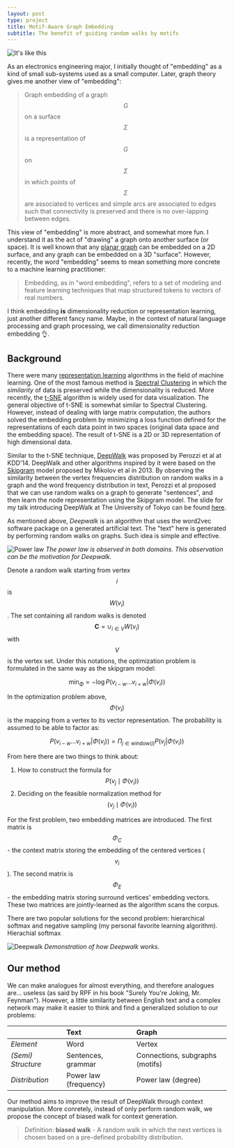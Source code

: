 ```yaml
---
layout: post
type: project
title: Motif-Aware Graph Embedding
subtitle: The benefit of guiding random walks by motifs
---
```


![It's like this]({{site.baseurl}}/img/mage_example.png)

As an electronics engineering major, I initially thought of "embedding" as a kind of small
sub-systems used as a small computer. Later, graph theory gives me
another view of "embedding":

> Graph embedding of a graph $$G$$ on a surface $$\Sigma$$ is a representation
of $$G$$ on $$\Sigma$$ in which points of $$\Sigma$$ are associated to vertices
and simple arcs are associated to edges such that connectivity is preserved and
there is no over-lapping between edges.

This view of "embedding" is more abstract, and somewhat more fun. I understand it
as the act of "drawing" a graph onto another surface (or space). It is well known
that any [planar graph](https://en.wikipedia.org/wiki/Planar_graph) can be embedded
on a 2D surface, and any graph can be embedded on a 3D "surface". However, recently,
the word "embedding" seems to mean something more concrete to a machine learning practitioner:

> Embedding, as in "word embedding", refers to a set of modeling and feature learning
techniques that map structured tokens to vectors of real numbers.

I think embedding **is** dimensionality reduction or representation learning,
just another different fancy name. Maybe, in the context of natural language processing
and graph processing, we call dimensionality reduction embedding :ok_hand:.

## Background

There were many [representation learning](https://arxiv.org/abs/1206.5538)
algorithms in the field of machine learning. One of the most famous method is
[Spectral Clustering](http://ai.stanford.edu/~ang/papers/nips01-spectral.pdf)
in which the _similarity_ of data is preserved while the dimensionality is reduced.
More recently, the [t-SNE](https://lvdmaaten.github.io/tsne/) algorithm is widely used
for data visualization. The general objective of t-SNE is somewhat similar to
Spectral Clustering. However, instead of dealing with large matrix computation,
the authors solved the embedding problem by minimizing a loss function defined
for the representations of each data point in two spaces (original data space and
the embedding space). The result of t-SNE is a 2D or 3D representation of
high dimensional data.

Similar to the t-SNE technique, [DeepWalk](https://arxiv.org/abs/1403.6652) was
proposed by Perozzi et al at KDD'14. DeepWalk and other algorithms inspired by
it were based on the [Skipgram](https://papers.nips.cc/paper/5021-distributed-representations-of-words-and-phrases-and-their-compositionality.pdf) model proposed by Mikolov et al in 2013.
By observing the similarity between the vertex frequencies distribution on random walks
in a graph and the word frequency distribution in text, Perozzi et al proposed
that we can use random walks on a graph to generate "sentences", and then learn
the node representation using the Skipgram model. The slide
for my talk introducing DeepWalk at The University of Tokyo can be found [here]({{site.url}}/assets/docs/DeepWalk_2016_UTokyo.pdf).

As mentioned above, _Deepwalk_ is an algorithm that uses the word2vec
software package on a generated artificial text. The "text" here is 
generated by performing random walks on graphs. Such idea is simple
and effective.

![Power law]({{site.url}}/img/deepwalk_dist.png)
_The power law is observed in both domains. This observation can be the motivation for Deepwalk._

Denote a random walk starting from vertex $$i$$ is $$W(v_i)$$. The set containing
all random walks is denoted $$\mathbf{C} = \cup_{i \in V} W(v_i)$$ with $$V$$ is the vertex set.
Under this notations, the optimization problem is formulated in the same way as the skipgram model:

$$\text{min}_{\Phi} = - \log P({v_{i-w}...v_{i+w}} | \Phi(v_i))$$

In the optimization problem above, $$\Phi(v_i)$$ is the mapping from a vertex to its vector
representation. The probability is assumed to be able to factor as:

$$P({v_{i-w}...v_{i+w}} | \Phi(v_i)) = \Pi_{j \in \text{window}(i)} P(v_j | \Phi(v_i))$$

From here there are two things to think about:

1. How to construct the formula for $$P(v_j \mid \Phi(v_i))$$
2. Deciding on the feasible normalization method for $$(v_j \mid \Phi(v_i))$$

For the first problem, two embedding matrices are introduced. The first matrix
is $$\Phi_C$$ - the context matrix storing the embedding of the centered vertices ($$v_i$$). 
The second matrix is $$\Phi_E$$ - the embedding matrix storing surround vertices' embedding vectors.
These two matrices are jointly-learned as the algorithm scans the corpus.

There are two popular solutions for the second problem: hierarchical softmax and negative sampling (my personal favorite learning algorithm).
Hierachial softmax

![Deepwalk]({{site.url}}/img/deepwalk_example.png)
_Demonstration of how Deepwalk works._

## Our method

We can make analogues for almost everything, and therefore analogues are... useless
(as said by RPF in his book "Surely You're Joking, Mr. Feynman"). However,
a little similarity between English text and a complex network may make it easier
to think and find a generalized solution to our problems:

| | **Text** | **Graph** |
| :--- | :--- | :--- |
| _Element_ | Word | Vertex |
| _(Semi) Structure_ | Sentences, grammar | Connections, subgraphs (motifs) |
| _Distribution_ | Power law (frequency) | Power law (degree) |


Our method aims to improve the result of DeepWalk through context manipulation.
More conretely, instead of only perform random walk, we propose the concept of
biased walk for context generation.

> Definition: **biased walk** - A random walk in which the next vertices is chosen based on a pre-defined probability distribution.
